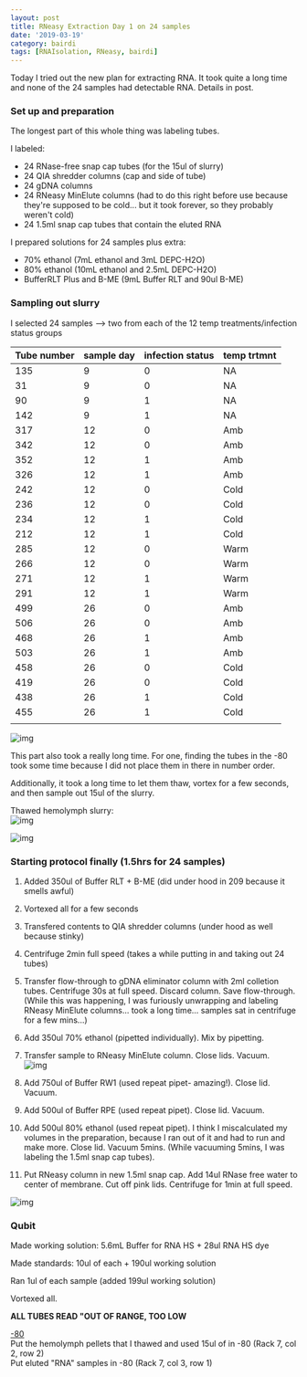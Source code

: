 ```yaml
---
layout: post
title: RNeasy Extraction Day 1 on 24 samples
date: '2019-03-19'
category: bairdi
tags: [RNAIsolation, RNeasy, bairdi]
---
```

Today I tried out the new plan for extracting RNA. It took quite a long time and none of the 24 samples had detectable RNA. Details in post.

### Set up and preparation
The longest part of this whole thing was labeling tubes. 

I labeled:
- 24 RNase-free snap cap tubes (for the 15ul of slurry)      
- 24 QIA shredder columns (cap and side of tube)
- 24 gDNA columns 
- 24 RNeasy MinElute columns (had to do this right before use because they're supposed to be cold... but it took forever, so they probably weren't cold)
- 24 1.5ml snap cap tubes that contain the eluted RNA

I prepared solutions for 24 samples plus extra:    
- 70% ethanol (7mL ethanol and 3mL DEPC-H2O)
- 80% ethanol (10mL ethanol and 2.5mL DEPC-H2O)
- BufferRLT Plus and B-ME (9mL Buffer RLT and 90ul B-ME)

### Sampling out slurry
I selected 24 samples --> two from each of the 12 temp treatments/infection status groups     

| Tube number | sample day | infection status | temp trtmnt |
|-------------|------------|------------------|-------------|
| 135         | 9          | 0                | NA          |
| 31          | 9          | 0                | NA          |
| 90          | 9          | 1                | NA          |
| 142         | 9          | 1                | NA          |
| 317         | 12         | 0                | Amb         |
| 342         | 12         | 0                | Amb         |
| 352         | 12         | 1                | Amb         |
| 326         | 12         | 1                | Amb         |
| 242         | 12         | 0                | Cold        |
| 236         | 12         | 0                | Cold        |
| 234         | 12         | 1                | Cold        |
| 212         | 12         | 1                | Cold        |
| 285         | 12         | 0                | Warm        |
| 266         | 12         | 0                | Warm        |
| 271         | 12         | 1                | Warm        |
| 291         | 12         | 1                | Warm        |
| 499         | 26         | 0                | Amb         |
| 506         | 26         | 0                | Amb         |
| 468         | 26         | 1                | Amb         |
| 503         | 26         | 1                | Amb         |
| 458         | 26         | 0                | Cold        |
| 419         | 26         | 0                | Cold        |
| 438         | 26         | 1                | Cold        |
| 455         | 26         | 1                | Cold        |
|             |            |                  |             |

![img](../notebook-images/031919-RNeasy-24sample/31919-sampels.JPG)

This part also took a really long time. For one, finding the tubes in the -80 took some time because I did not place them in there in number order.       

Additionally, it took a long time to let them thaw, vortex for a few seconds, and then sample out 15ul of the slurry. 

Thawed hemolymph slurry:    
![img](../notebook-images/031919-RNeasy-24sample/thawed-hemo.JPG)

![img](../notebook-images/031919-RNeasy-24sample/31919-board-RNeasy-plan.JPG)

### Starting protocol finally (1.5hrs for 24 samples)
1. Added 350ul of Buffer RLT + B-ME (did under hood in 209 because it smells awful)
2. Vortexed all for a few seconds
3. Transfered contents to QIA shredder columns (under hood as well because stinky)
4. Centrifuge 2min full speed (takes a while putting in and taking out 24 tubes)
5. Transfer flow-through to gDNA eliminator column with 2ml colletion tubes. Centrifuge 30s at full speed. Discard column. Save flow-through. (While this was happening, I was furiously unwrapping and labeling RNeasy MinElute columns... took a long time... samples sat in centrifuge for a few mins...)
6. Add 350ul 70% ethanol (pipetted individually). Mix by pipetting.
7. Transfer sample to RNeasy MinElute column. Close lids. Vacuum.      
![img](../notebook-images/031919-RNeasy-24sample/vacuum.JPG)

8. Add 750ul of Buffer RW1 (used repeat pipet- amazing!). Close lid. Vacuum.
9. Add 500ul of Buffer RPE (used repeat pipet). Close lid. Vacuum. 
10. Add 500ul 80% ethanol (used repeat pipet). I think I miscalculated my volumes in the preparation, because I ran out of it and had to run and make more. Close lid. Vacuum 5mins. (While vacuuming 5mins, I was labeling the 1.5ml snap cap tubes).
11. Put RNeasy column in new 1.5ml snap cap. Add 14ul RNase free water to center of membrane. Cut off pink lids. Centrifuge for 1min at full speed. 

![img](../notebook-images/031919-RNeasy-24sample/elution.JPG)

### Qubit
Made working solution: 5.6mL Buffer for RNA HS + 28ul RNA HS dye        

Made standards: 10ul of each + 190ul working solution

Ran 1ul of each sample (added 199ul working solution)

Vortexed all.

**ALL TUBES READ "OUT OF RANGE, TOO LOW**

[-80](https://docs.google.com/spreadsheets/d/1Qsvz3QTURlPF_hX05BQxjom3484WuMfqQ1ILl9LEljU/edit#gid=2006985773)     
Put the hemolymph pellets that I thawed and used 15ul of in -80 (Rack 7, col 2, row 2)     
Put eluted "RNA" samples in -80 (Rack 7, col 3, row 1)
